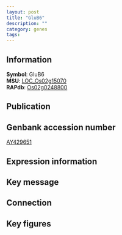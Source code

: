 ```yaml
---
layout: post
title: "GluB6"
description: ""
category: genes
tags: 
---
```


## Information
__Symbol__: GluB6  
__MSU__: [LOC_Os02g15070](http://rice.plantbiology.msu.edu/cgi-bin/ORF_infopage.cgi?orf=LOC_Os02g15070)  
__RAPdb__: [Os02g0248800](http://rapdb.dna.affrc.go.jp/viewer/gbrowse_details/irgsp1?name=Os02g0248800)  

## Publication

## Genbank accession number
[AY429651](http://www.ncbi.nlm.nih.gov/nuccore/AY429651)  

## Expression information

## Key message

## Connection

## Key figures


